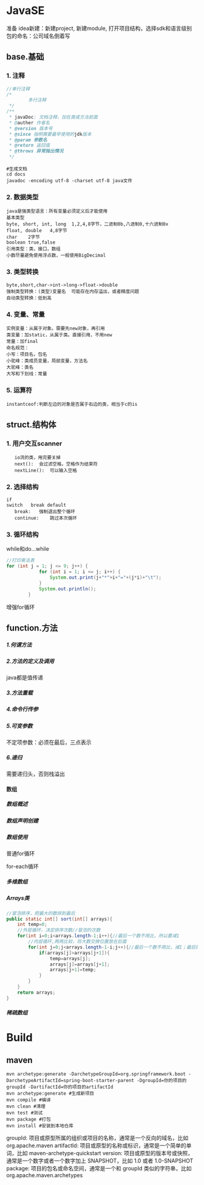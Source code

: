 # JavaSE
准备
idea新建：新建project, 新建module, 打开项目结构，选择sdk和语言级别
包的命名：公司域名倒着写
## base.基础
### 1. 注释
```java
//单行注释
/*
        多行注释
 */
/**
 * javaDoc: 文档注释，加在类或方法前面
 * @auther 作者名
 * @version 版本号
 * @since 指明需要最早使用的jdk版本
 * @param 参数名
 * @return 返回值
 * @throws 异常抛出情况
 */
```
```shell
#生成文档
cd docs
javadoc -encoding utf-8 -charset utf-8 java文件
```
### 2. 数据类型
```
java是强类型语言：所有变量必须定义后才能使用
基本类型
byte, short, int, long	1,2,4,8字节，二进制0b,八进制0,十六进制0x
float, double	4,8字节
char	2字节
boolean true,false
引用类型：类，接口，数组
小数尽量避免使用浮点数，一般使用BigDecimal
```
### 3. 类型转换
```
byte,short,char->int->long->float->double
强制类型转换：(类型)变量名	可能存在内存溢出，或者精度问题
自动类型转换：低到高
```
### 4. 变量、常量
```
实例变量：从属于对象。需要先new对象，再引用
类变量：加static，从属于类。直接引用，不用new
常量：加final
命名规范：
小写：项目名，包名
小驼峰：类成员变量，局部变量，方法名
大驼峰：类名
大写和下划线：常量
```
### 5. 运算符
```
instantceof:判断左边的对象是否属于右边的类，相当于c的is
```
## struct.结构体

### 1. 用户交互scanner
```
   io流的类，用完要关掉
   next():	会过滤空格，空格作为结束符
   nextLine():	可以输入空格
```
### 2. 选择结构
```
if
switch   break default
   break:	强制退出整个循环
   continue:	跳过本次循环
```
### 3. 循环结构
while和do...while
   ```java
   //打印乘法表
   for (int j = 1; j <= 9; j++) {
               for (int i = 1; i <= j; i++) {
                   System.out.print(j+"*"+i+"="+(j*i)+"\t");
               }
               System.out.println();
           }
   ```

   增强for循环


## function.方法

##### 1.何谓方法

##### 2.方法的定义及调用

java都是值传递

##### 3.方法重载



##### 4.命令行传参

##### 5.可变参数

不定项参数：必须在最后，三点表示

##### 6.递归

需要递归头，否则栈溢出

#### 数组

##### 数组概述

##### 数组声明创建

##### 数组使用

普通for循环

for-each循环

##### 多维数组

##### Arrays类

```java
//冒泡排序，把最大的数排到最后
public static int[] sort(int[] arrays){
    int temp=0;
    //外层循环，决定排序次数//冒泡的次数
    for(int i=0;i<arrays.length-1;i++){//最后一个数不用比，所以要减1
        //内层循环,两两比较，将大数交换位置放在后面
        for(int j=0;j<arrays.length-1-i;j++){//最后一个数不用比，减1；最后排好的数不用比，减i
            if(arrays[j]>arrays[j+1]){
                temp=arrays[j];
                arrays[j]=arrays[j+1];
                arrays[j+1]=temp;
            }
        }
    }
    return arrays;
}
```



##### 稀疏数组







# Build
## maven
```shell
mvn archetype:generate -DarchetypeGroupId=org.springframework.boot -DarchetypeArtifactId=spring-boot-starter-parent -DgroupId=你的项目的groupId -DartifactId=你的项目的artifactId
mvn archetype:generate #生成新项目
mvn compile #编译
mvn clean #清理
mvn test #测试
mvn package #打包
mvn install #安装到本地仓库
```
 

groupId: 项目或原型所属的组织或项目的名称，通常是一个反向的域名，比如 org.apache.maven
artifactId: 项目或原型的名称或标识，通常是一个简单的单词，比如 maven-archetype-quickstart
version: 项目或原型的版本号或快照，通常是一个数字或者一个数字加上 SNAPSHOT，比如 1.0 或者 1.0-SNAPSHOT
package: 项目的包名或命名空间，通常是一个和 groupId 类似的字符串，比如 org.apache.maven.archetypes